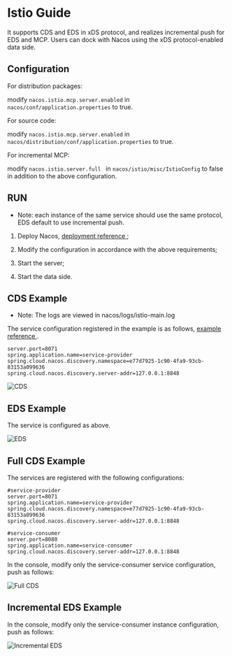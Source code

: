 # Istio Guide

It supports CDS and EDS in xDS protocol, and realizes incremental push for EDS and MCP. Users can dock with Nacos using the xDS protocol-enabled data side.

## Configuration

For distribution packages:

modify `nacos.istio.mcp.server.enabled` in `nacos/conf/application.properties` to true.

For source code:

modify `nacos.istio.mcp.server.enabled`  in `nacos/distribution/conf/application.properties` to true.

For incremental MCP:

modify `nacos.istio.server.full ` in  `nacos/istio/misc/IstioConfig`  to false in addition to the above configuration.

## RUN

- Note: each instance of the same service should use the same protocol, EDS default to use incremental push.

1. Deploy Nacos, [ deployment reference ](https://nacos.io/zh-cn/docs/quick-start.html);

2. Modify the configuration in accordance with the above requirements;

3. Start the server;

4. Start the data side.

## CDS Example

- Note: The logs are viewed in nacos/logs/istio-main.log

The service configuration registered in the example is as follows, [ example reference ](https://github.com/nacos-group/nacos-examples/tree/master/nacos-spring-cloud-example/nacos-spring-cloud-discovery-example ).

```properties
server.port=8071
spring.application.name=service-provider
spring.cloud.nacos.discovery.namespace=e77d7925-1c90-4fa9-93cb-83153a099636
spring.cloud.nacos.discovery.server-addr=127.0.0.1:8848
```

![CDS](https://cdn.nlark.com/yuque/0/2022/png/28990648/1666247341241-4e9b2dde-55c7-43ae-af1e-dc081565ab72.png)

## EDS Example

The service is configured as above.

![EDS](https://cdn.nlark.com/yuque/0/2022/png/28990648/1666247341176-fe312687-6488-41c2-bdd1-346d7a344bd2.png)

## Full CDS Example

The services are registered with the following configurations:

```properties
#service-provider
server.port=8071
spring.application.name=service-provider
spring.cloud.nacos.discovery.namespace=e77d7925-1c90-4fa9-93cb-83153a099636
spring.cloud.nacos.discovery.server-addr=127.0.0.1:8848

#service-consumer
server.port=8080
spring.application.name=service-consumer
spring.cloud.nacos.discovery.server-addr=127.0.0.1:8848
```

In the console, modify only the service-consumer service configuration, push as follows:

![Full CDS](https://cdn.nlark.com/yuque/0/2022/png/28990648/1666247341233-bc35de56-5653-4d5f-a510-819180dfe7f0.png)

## Incremental EDS Example

In the console, modify only the service-consumer instance configuration, push as follows:

![Incremental EDS](https://cdn.nlark.com/yuque/0/2022/png/28990648/1666247341234-aa195810-c76d-4ff5-977a-55626775e697.png)